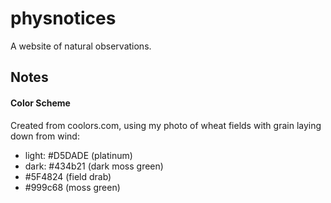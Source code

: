 # physnotices
A website of natural observations.


## Notes

#### Color Scheme
Created from coolors.com, using my photo of wheat fields with grain laying
down from wind:

* light: #D5DADE (platinum)
* dark: #434b21 (dark moss green)
* #5F4824 (field drab)
* #999c68 (moss green)
